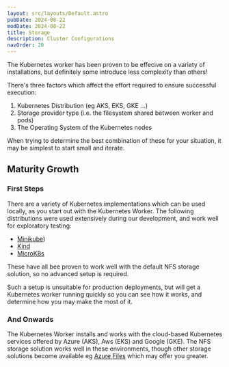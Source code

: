 ```yaml
---
layout: src/layouts/Default.astro
pubDate: 2024-08-22
modDate: 2024-08-22
title: Storage
description: Cluster Configurations
navOrder: 20
---
```


The Kubernetes worker has been proven to be effecive on a variety of installations, but definitely some introduce less
complexity than others!

There's three factors which affect the effort required to ensure successful execution:
1. Kubernetes Distribution (eg AKS, EKS, GKE ...)
2. Storage provider type (i.e. the filesystem shared between worker and pods)
3. The Operating System of the Kubernetes nodes

When trying to determine the best combination of these for your situation, it may be simplest to start small and iterate.

## Maturity Growth

### First Steps
There are a variety of Kubernetes implementations which can be used locally, as you start out with the Kubernetes Worker.
The following distributions were used extensively during our development, and work well for exploratory testing: 
* [Minikube](https://minikube.sigs.k8s.io/docs/start/?arch=%2Fmacos%2Farm64%2Fstable%2Fbinary+download))
* [Kind](https://kind.sigs.k8s.io/docs/user/quick-start/)
* [MicroK8s](https://microk8s.io/)

These have all bee proven to work well with the default NFS storage solution, so no advanced setup is required.

Such a setup is unsuitable for production deployments, but will get a Kubernetes worker running quickly so you can
see how it works, and determine how you may make the most of it.

### And Onwards
The Kubernetes Worker installs and works with the cloud-based Kubernetes services offered by Azure (AKS), Aws (EKS) and Google (GKE).
The NFS storage solution works well in these environments, though other storage solutions become available eg [Azure Files](https://learn.microsoft.com/en-us/azure/aks/azure-csi-files-storage-provision)
which may offer you greater.